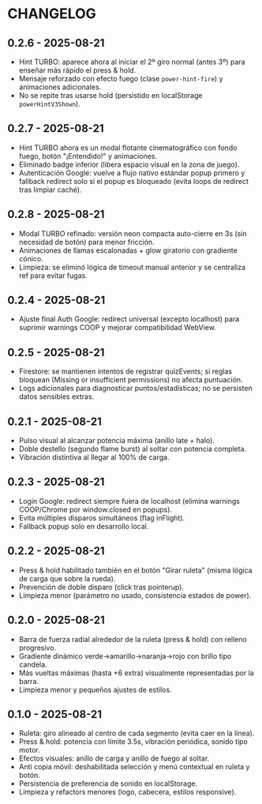 # CHANGELOG

## 0.2.6 - 2025-08-21
- Hint TURBO: aparece ahora al iniciar el 2º giro normal (antes 3º) para enseñar más rápido el press & hold.
- Mensaje reforzado con efecto fuego (clase `power-hint-fire`) y animaciones adicionales.
- No se repite tras usarse hold (persistido en localStorage `powerHintV3Shown`).

## 0.2.7 - 2025-08-21
- Hint TURBO ahora es un modal flotante cinematográfico con fondo fuego, botón "¡Entendido!" y animaciones.
- Eliminado badge inferior (libera espacio visual en la zona de juego).
- Autenticación Google: vuelve a flujo nativo estándar popup primero y fallback redirect solo si el popup es bloqueado (evita loops de redirect tras limpiar caché).

## 0.2.8 - 2025-08-21
- Modal TURBO refinado: versión neon compacta auto-cierre en 3s (sin necesidad de botón) para menor fricción.
- Animaciones de llamas escalonadas + glow giratorio con gradiente cónico.
- Limpieza: se eliminó lógica de timeout manual anterior y se centraliza ref para evitar fugas.

## 0.2.4 - 2025-08-21
- Ajuste final Auth Google: redirect universal (excepto localhost) para suprimir warnings COOP y mejorar compatibilidad WebView.

## 0.2.5 - 2025-08-21
- Firestore: se mantienen intentos de registrar quizEvents; si reglas bloquean (Missing or insufficient permissions) no afecta puntuación.
- Logs adicionales para diagnosticar puntos/estadísticas; no se persisten datos sensibles extras.

## 0.2.1 - 2025-08-21
- Pulso visual al alcanzar potencia máxima (anillo late + halo).
- Doble destello (segundo flame burst) al soltar con potencia completa.
- Vibración distintiva al llegar al 100% de carga.

## 0.2.3 - 2025-08-21
- Login Google: redirect siempre fuera de localhost (elimina warnings COOP/Chrome por window.closed en popups).
- Evita múltiples disparos simultáneos (flag inFlight).
- Fallback popup solo en desarrollo local.

## 0.2.2 - 2025-08-21
- Press & hold habilitado también en el botón "Girar ruleta" (misma lógica de carga que sobre la rueda).
- Prevención de doble disparo (click tras pointerup).
- Limpieza menor (parámetro no usado, consistencia estados de power).

## 0.2.0 - 2025-08-21
- Barra de fuerza radial alrededor de la ruleta (press & hold) con relleno progresivo.
- Gradiente dinámico verde→amarillo→naranja→rojo con brillo tipo candela.
- Más vueltas máximas (hasta +6 extra) visualmente representadas por la barra.
- Limpieza menor y pequeños ajustes de estilos.

## 0.1.0 - 2025-08-21
- Ruleta: giro alineado al centro de cada segmento (evita caer en la línea).
- Press & hold: potencia con límite 3.5s, vibración periódica, sonido tipo motor.
- Efectos visuales: anillo de carga y anillo de fuego al soltar.
- Anti copia móvil: deshabilitada selección y menú contextual en ruleta y botón.
- Persistencia de preferencia de sonido en localStorage.
- Limpieza y refactors menores (logo, cabecera, estilos responsive).

